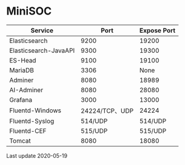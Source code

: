 # MiniSOC 

|Service|Port|Expose Port|
|---|---|---|
|Elasticsearch|9200|19200|
|Elasticsearch-JavaAPI|9300|19300|
|ES-Head|9100|19100|
|MariaDB|3306|None|
|Adminer|8080|18989|
|AI-Adminer|8080|28080|
|Grafana|3000|13000|
|Fluentd-Windows|24224/TCP、UDP|24224|
|Fluentd-Syslog|514/UDP|514/UDP|
|Fluentd-CEF|515/UDP|515/UDP|
|Tomcat|8080|18080|

Last update 2020-05-19